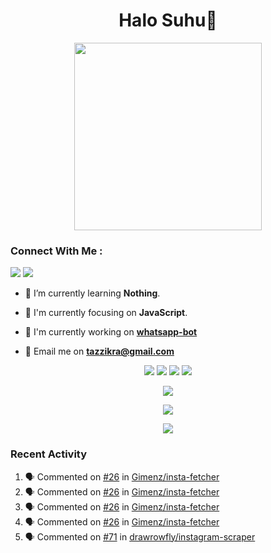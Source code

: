 <h1 align="center">Halo Suhu👋</h1>

<p align="center"><img src="https://avatars.githubusercontent.com/thoriqazzikraa" width="300" height="300"></p>

<h3 align="left">Connect With Me :</h3>
<a href="https://facebook.com/thoriqazzikra"><img src="https://img.icons8.com/color/48/000000/facebook.png"></a> <a href="https://instagram.com/nechlophomeria"><img src="https://img.icons8.com/fluency/48/000000/instagram-new.png"></a>

- 🌱 I’m currently learning **Nothing**.

- 👀 I'm currently focusing on **JavaScript**.

- 📝 I'm currently working on **[whatsapp-bot](https://github.com/Urbaexyz/whatsapp-bot)**

- 📩 Email me on **tazzikra@gmail.com**  


<p align="center">
  <img src="https://img.shields.io/badge/-JavaScript-black?style=flat-square&logo=javascript" />
  <img src="https://img.shields.io/badge/-Node.js-black?style=flat-square&logo=Node.js" />
  <img src="https://img.shields.io/badge/-Git-black?style=flat-square&logo=git" />
  <img src="https://img.shields.io/badge/-GitHub-black?style=flat-square&logo=github" />
</p>

<p align="center">
  <a href="https://github.com/thoriqazzikraa/whatsapp-bot"><img src="https://github-readme-stats-tazzikra-gmailcom.vercel.app/api/pin?username=thoriqazzikraa&repo=whatsapp-bot&bg_color=30,e96443,904e95&title_color=fff&text_color=fff&icon_color=fff&hide_border=true&show_owner=true&show_icons=true" /></a></p>
 
<p align="center"> 
  <img src="https://github-readme-stats-tazzikra-gmailcom.vercel.app/api?username=thoriqazzikraa&bg_color=30,e96443,904e95&title_color=fff&count_private=true&include_all_commits=false&text_color=fff&icon_color=fff&hide_border=true&show_icons=true" /></p>
  
<p align="center">
  <img src="https://github-readme-stats-tazzikra-gmailcom.vercel.app/api/top-langs?username=thoriqazzikraa&bg_color=30,e96443,904e95&title_color=fff&text_color=fff&hide_border=true&show_icons=true&layout=compact" /></p>

### Recent Activity

<!--START_SECTION:activity-->
1. 🗣 Commented on [#26](https://github.com/Gimenz/insta-fetcher/issues/26) in [Gimenz/insta-fetcher](https://github.com/Gimenz/insta-fetcher)
2. 🗣 Commented on [#26](https://github.com/Gimenz/insta-fetcher/issues/26) in [Gimenz/insta-fetcher](https://github.com/Gimenz/insta-fetcher)
3. 🗣 Commented on [#26](https://github.com/Gimenz/insta-fetcher/issues/26) in [Gimenz/insta-fetcher](https://github.com/Gimenz/insta-fetcher)
4. 🗣 Commented on [#26](https://github.com/Gimenz/insta-fetcher/issues/26) in [Gimenz/insta-fetcher](https://github.com/Gimenz/insta-fetcher)
5. 🗣 Commented on [#71](https://github.com/drawrowfly/instagram-scraper/issues/71) in [drawrowfly/instagram-scraper](https://github.com/drawrowfly/instagram-scraper)
<!--END_SECTION:activity-->

